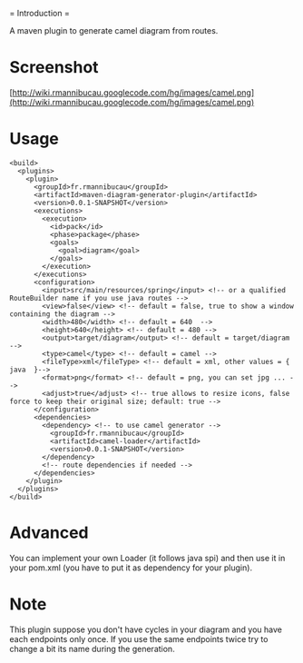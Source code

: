 = Introduction =

A maven plugin to generate camel diagram from routes.


Screenshot
==========

[http://wiki.rmannibucau.googlecode.com/hg/images/camel.png](http://wiki.rmannibucau.googlecode.com/hg/images/camel.png)

Usage
===== 

    <build>
      <plugins>
        <plugin>
          <groupId>fr.rmannibucau</groupId>
          <artifactId>maven-diagram-generator-plugin</artifactId>
          <version>0.0.1-SNAPSHOT</version>
          <executions>
            <execution>
              <id>pack</id>
              <phase>package</phase>
              <goals>
                <goal>diagram</goal>
              </goals>
            </execution>
          </executions>
          <configuration>
            <input>src/main/resources/spring</input> <!-- or a qualified RouteBuilder name if you use java routes -->
            <view>false</view> <!-- default = false, true to show a window containing the diagram -->
            <width>480</width> <!-- default = 640  -->
            <height>640</height> <!-- default = 480 -->
            <output>target/diagram</output> <!-- default = target/diagram -->
            <type>camel</type> <!-- default = camel -->
            <fileType>xml</fileType> <!-- default = xml, other values = { java  }-->
            <format>png</format> <!-- default = png, you can set jpg ... -->
            <adjust>true</adjust> <!-- true allows to resize icons, false force to keep their original size; default: true -->
          </configuration>
          <dependencies>
            <dependency> <!-- to use camel generator -->
              <groupId>fr.rmannibucau</groupId>
              <artifactId>camel-loader</artifactId>
              <version>0.0.1-SNAPSHOT</version>
            </dependency>
            <!-- route dependencies if needed -->
          </dependencies>
        </plugin>
      </plugins>
    </build>

Advanced
======== 

You can implement your own Loader (it follows java spi) and then use it in your pom.xml (you have to put
it as dependency for your plugin).

Note
====

This plugin suppose you don't have cycles in your diagram and you have each endpoints only once. If you
use the same endpoints twice try to change a bit its name during the generation.

